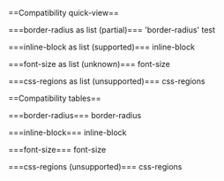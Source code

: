 ==Compatibility quick-view==

===border-radius as list (partial)===
<compatability topic="css" type="property" feature="css/border-radius" format="list">'border-radius' test</compatability>

===inline-block as list (supported)===
<compatability topic="css" type="property" feature="inline-block" format="list">inline-block</compatability>

===font-size as list (unknown)===
<compatability topic="css" type="property" feature="font-size" format="list">font-size</compatability>

===css-regions as list (unsupported)===
<compatability topic="css" type="property" feature="css-regions" format="list">css-regions</compatability>

==Compatibility tables==

===border-radius===
<compatability topic="css" type="property" feature="border-radius">border-radius</compatability>

===inline-block===
<compatability topic="css" type="property" feature="inline-block">inline-block</compatability>

===font-size===
<compatability topic="css" type="property" feature="font-size">font-size</compatability>

===css-regions (unsupported)===
<compatability topic="css" type="property" feature="css-regions">css-regions</compatability>